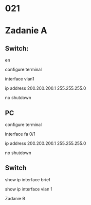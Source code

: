 # 021

# Zadanie A

## Switch:

en

configure terminal

interface vlan1

ip address 200.200.200.1 255.255.255.0

no shutdown


## PC

configure terminal

interface fa 0/1

ip address 200.200.200.1 255.255.255.0

no shutdown


## Switch

show ip interface brief

show ip interface vlan 1


Zadanie B
